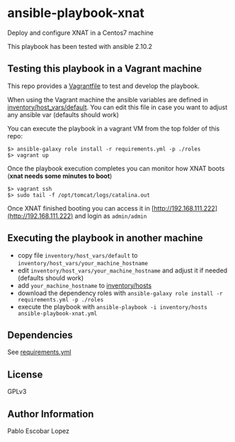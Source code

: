 # ansible-playbook-xnat

Deploy and configure XNAT in a Centos7 machine

This playbook has been tested with ansible 2.10.2


## Testing this playbook in a Vagrant machine

This repo provides a [Vagrantfile](Vagrantfile) to test and develop the playbook.

When using the Vagrant machine the ansible variables are defined in [inventory/host_vars/default](inventory/host_vars/default).
You can edit this file in case you want to adjust any ansible var (defaults should work)

You can execute the playbook in a vagrant VM from the top folder of this repo:

```
$> ansible-galaxy role install -r requirements.yml -p ./roles
$> vagrant up
```

Once the playbook execution completes you can monitor how XNAT boots (**xnat needs some minutes to boot**)

```
$> vagrant ssh
$> sudo tail -f /opt/tomcat/logs/catalina.out
```

Once XNAT finished booting you can access it in [http://192.168.111.222](http://192.168.111.222) and login as `admin/admin`


## Executing the playbook in another machine

 * copy file `inventory/host_vars/default` to `inventory/host_vars/your_machine_hostname`
 * edit `inventory/host_vars/your_machine_hostname` and adjust it if needed (defaults should work)
 * add `your_machine_hostname` to [inventory/hosts](inventory/hosts)
 * download the dependency roles with `ansible-galaxy role install -r requirements.yml -p ./roles`
 * execute the playbook with `ansible-playbook -i inventory/hosts ansible-playbook-xnat.yml`


## Dependencies

See [requirements.yml](requirements.yml)


## License
GPLv3


## Author Information
Pablo Escobar Lopez
